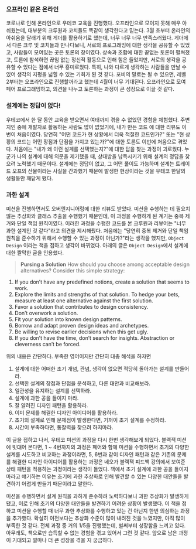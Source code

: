 ### 오프라인 같은 온라인
코로나로 인해 온라인으로 우테코 교육을 진행했다. 오프라인으로 모이지 못해 매우 아쉬웠는데, 대부분의 크루원과 코치들도 똑같이 생각한다고 믿는다. 3월 초부터 온라인의 아쉬움을 달래기 위해 게더를 활용하기로 했는데, 너무 너무 너무 만족스러웠다. 게더에서 다른 크루 및 코치들과 만나다보니, 서로의 프로그래밍에 대한 생각을 공유할 수 있었고, 사람들이 모여있는 곳은 토론의 장이였다. 상속과 조합에 대한 끝없는 토론이 펼쳐졌고, 토론에 참석하면 끊임 없는 정신적 활동으로 인해 힘은 들었지만, 서로의 생각을 공유할 수 있다는 점에서 너무 흥미로웠다. 특히, 나와 다르게 생각하는 사람들을 만날 수 있어 생각의 지평을 넓힐 수 있는 기회가 된 것 같다. 포비의 말로는 될 수 있으면, 레벨 2부터는 오프라인으로 진행할꺼라고 했는데 4월이 너무 기대된다. 오프라인으로 모여 페어 프로그래밍하고, 의견을 나누고 토론하는 과정이 큰 성장으로 이끌 것 같다. 

### 설계에는 정답이 없다!

우테코에서 한 달 동안 교육을 받으면서 여태까지 겪을 수 없었던 경험을 체험했다. 주변 지인 중에 개발자로 활동하는 사람도 많이 없었기에, 내가 만든 코드
에 대한 리뷰도 이번이 처음이였다. 당연히 "어떤 코드가 현 상황에서 더욱 적절한 코드인가?" 또는 "현 상황의 코드는 어떤 장점과 단점을 가지고 있는가?"에 대한 토론도 이번에 처음으로 겪었다. 처음에는 "내가 왜 이런 설계를 선택했는지?"에 대한 답을 찾는 과정이 괴로웠다. 누군가 나의 설계에 대해 의문을 제기했을 때, 상대방을 납득시키기 위해 설계의 정답을 찾으려 노력했기 때문이다. 설계에는 정답이 없고, 그 어떤 풀이도 가능하며 설계는 트레이드 오프의 산물이라는 사실을 간과했기 때문에 발생한 현상이라는 것을 우테코 한달의 생활동안 깨닫게 됐다.

### 과한 설계

미션을 진행하면서도 오버엔지니어링에 대한 리뷰도 받았다. 미션을 수행하는 데 필요치 않는 추상화와 클래스 추출을 수행했기 때문인데, 이 과정을 수행하게 된 계기는 중복 제거와 단일 책임 원칙이였다. 이러한 과정을 수행한 코드를 본 크루원과 리뷰어는 "너무 과한 설계인 것 같다"라고 의견을 제시해줬다. 처음에는 "당연히 중복 제거와 단일 책임 원칙을 준수하기 위해서 수행할 수 있는 과정이 아닌가?"라는 생각을 했지만, `Object Design` 이라는 책을 접하고 생각이 바뀌었다. 아래의 글은 `Object Design`에서 설계에 대한 짤막한 글을 인용했다.

> **Pursing a Solution**
How should you choose among acceptable design alternatives? Consider this simple strategy:
1. If you don’t have any predefined notions, create a solution that seems to work.
2. Explore the limits and strengths of that solution. To hedge your bets, measure at least one alternative against the first solution.
3. Favor a solution that contributes to design consistency.
4. Don’t overwork a solution.
5. Fit your solution into known design patterns.
6. Borrow and adapt proven design ideas and archetypes.
7. Be willing to revise earlier decisions when this get ugly.
8. If you don’t have the time, don’t search for insights. Abstraction or cleverness can’t be forced.

위의 내용은 간단하다. 부족한 영어이지만 간단히 대충 해석을 하자면
> 
1. 설계에 대한 어떠한 초기 개념, 관념, 생각이 없으면 적당히 돌아가는 설계를 만들어라. 
2. 선택한 설계의 장점과 단점을 분석하고, 다른 대안과 비교해보라. 
3. 일관성을 유지하는 설계를 선택하라.
4. 설계에 과한 공을 들이지 마라. 
5. 잘 알려진 디자인 패턴을 활용하라.
6. 이미 문제를 해결한 디자인 아이디어를 활용하라.
7. 초기의 설계로 인해 문제점이 발생한다면, 기꺼이 초기 설계를 수정하라.
8. 시간이 부족하다면, 통찰력을 찾으려 하지마라.

이 글을 접하고 나서, 우테코 미션의 과정을 다시 한번 생각해보게 되었다. 블랙잭 미션에 빗대어 본다면, 1 ~ 4번까지의 과정은 페어와 함께 미션을 수행하면서 초기의 다양한 설계를 시도하고 비교하는 과정이라면, 5, 6번과 같이 디자인 패턴과 같은 기존의 문제를 해결한 디자인 아이디어를 활용하는 과정은 네오가 블랙잭 피드백 강의에서 보여준 상태 패턴을 적용하는 과정이라는 생각이 들었다. 책에서 초기 설계에 과한 공을 들이지마라고 얘기하는 이유는 초기에 과한 추상화로 인해 발견할 수 있는 다양한 대안들을 발견하기 어렵게 만들기 때문이라고 말한다.

미션을 수행하면서 설계 원칙을 과하게 준수하려 노력하다보니 과한 추상화가 발생하게 됐고, 이로 인해 초기의 다양한 대안들을 발견하기 어려운 상황이 발생했다. 이 책을 접하고 미션을 수행할 때 너무 과한 추상화를 수행하고 있는 건 아닌지 한번 의심하는 과정을 추가했다. 확실히 이전보다는 추상화 수준이 많이 내려진 것을 느꼈지만, 아직 많이 부족한 것 같다. 전체 과정 중 거의 1/5을 진행했는데, 벌써부터 성장함을 느끼고 있다. 아무래도, 책으로만 습득할 수 없는 경험을 겪고 있어서 그런 것 같다. 앞으로 남은 과정이 기대되고 얼마나 더 큰 성장을 겪을 지 궁금하다.
